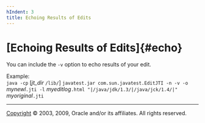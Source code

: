 ```yaml
---
hIndent: 3
title: Echoing Results of Edits
---
```


# [Echoing Results of Edits]{#echo}

You can include the `-v` option to echo results of your edit.

Example:\
`java -cp` \[*jt_dir* `/lib/`\] `javatest.jar com.sun.javatest.EditJTI -n -v -o` *mynewl*`.jti -l`
*myeditlog*`.html "|/java/jdk/1.3/|/java/jck/1.4/|"` *myoriginal*`.jti`

----------------------------------------------------------------------------------------------------

[Copyright](../copyright.html) © 2003, 2009, Oracle and/or its affiliates. All rights reserved.
